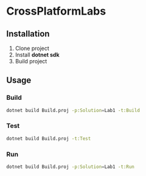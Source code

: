 # CrossPlatformLabs

## Installation
1. Clone project
2. Install **dotnet sdk**
3. Build project

## Usage

### Build
```bash
dotnet build Build.proj -p:Solution=Lab1 -t:Build
```

### Test
```bash
dotnet build Build.proj -t:Test
```

### Run
```bash
dotnet build Build.proj -p:Solution=Lab1 -t:Run
```
